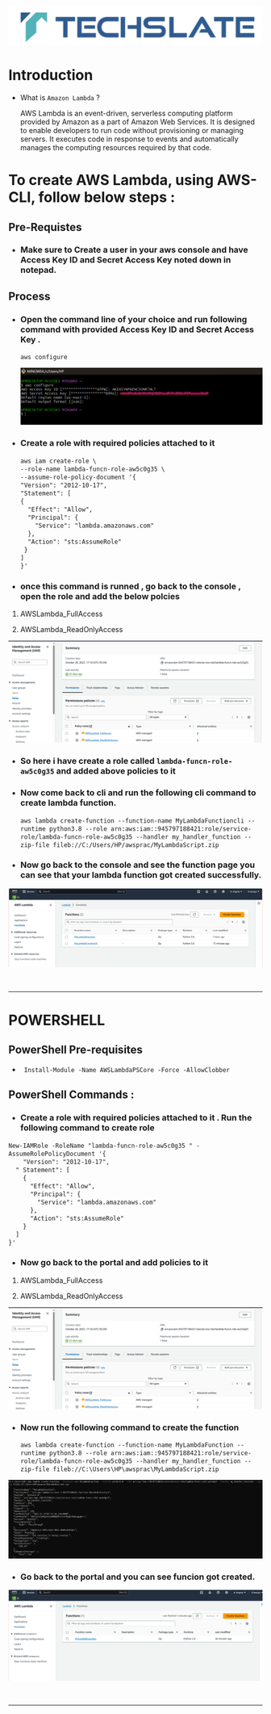 ![TechSlate](../global/images/ts.png)

#  Introduction

- What is ``Amazon Lambda`` ?

    AWS Lambda is an event-driven, serverless computing platform provided by Amazon as a part of Amazon Web Services. It is designed to enable developers to run code without provisioning or managing servers. It executes code in response to events and automatically manages the computing resources required by that code. 

# To create AWS Lambda, using AWS-CLI, follow below steps :

## Pre-Requistes

- ### Make sure to Create a user in your aws console and have Access Key ID and Secret Access Key noted down in notepad.

## Process

- ### Open the command line of your choice and run following command with provided **Access Key ID** and **Secret Access Key** .

      aws configure 

    ![EC2 Instance](images/aws-conf.png)

- ### Create a role with required policies attached to it 
      aws iam create-role \
      --role-name lambda-funcn-role-aw5c0g35 \
      --assume-role-policy-document '{
      "Version": "2012-10-17",
      "Statement": [
      {
        "Effect": "Allow",
        "Principal": {
          "Service": "lambda.amazonaws.com"
        },
        "Action": "sts:AssumeRole"
       }
      ]
      }'

- ### once this command is runned , go back to the console , open the role and add the below polcies 
1. AWSLambda_FullAccess	

2. AWSLambda_ReadOnlyAccess	

![EC2 Instance](images/role.png)

- ### So here i have create a role called ``` lambda-funcn-role-aw5c0g35 ``` and added above policies to it 

      


- ### Now come back to cli and run the following cli command to create lambda function.

      aws lambda create-function --function-name MyLambdaFunctioncli --runtime python3.8 --role arn:aws:iam::945797188421:role/service-role/lambda-funcn-role-aw5c0g35 --handler my_handler_function --zip-file fileb://C:/Users/HP/awsprac/MyLambdaScript.zip

- ### Now go back to the console and see the function page you can see that your lambda function got created successfully.
![EC2 Instance](images/console.png)

<br>

<hr>

# POWERSHELL

 ## PowerShell Pre-requisites

-      Install-Module -Name AWSLambdaPSCore -Force -AllowClobber

 ## PowerShell Commands :

- ### Create a role with required policies attached to it . Run the following command to create role

``` 
New-IAMRole -RoleName "lambda-funcn-role-aw5c0g35 " -AssumeRolePolicyDocument '{
    "Version": "2012-10-17",
  " Statement": [
    {
      "Effect": "Allow",
      "Principal": {
        "Service": "lambda.amazonaws.com"
      },
      "Action": "sts:AssumeRole"
    }
  ]
}'

```
- ### Now go back to the portal and add policies to it 

1. AWSLambda_FullAccess	

2. AWSLambda_ReadOnlyAccess	

  ![EC2 Instance](images/role.png)

- ### Now run the following command to create the function

      aws lambda create-function --function-name MyLambdaFunction --runtime python3.8 --role arn:aws:iam::945797188421:role/service-role/lambda-funcn-role-aw5c0g35 --handler my_handler_function --zip-file fileb://C:\Users\HP\awsprac\MyLambdaScript.zip

![EC2 Instance](images/function.png)

- ### Go back to the portal and you can see funcion got created.

![EC2 Instance](images/lambda.png)

<br>

<hr>